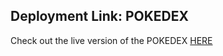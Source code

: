 ## Deployment Link: POKEDEX

Check out the live version of the POKEDEX [HERE](pokedexcardsweb.netlify.app)
